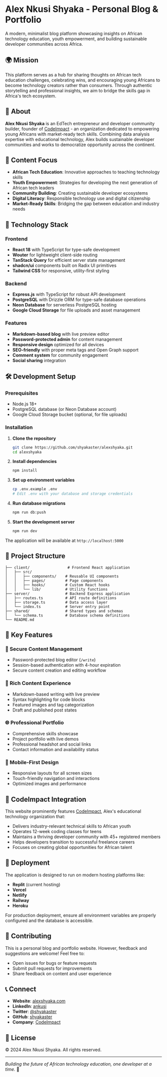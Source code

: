 # Alex Nkusi Shyaka - Personal Blog & Portfolio

A modern, minimalist blog platform showcasing insights on African technology education, youth empowerment, and building sustainable developer communities across Africa.

## 🌍 Mission

This platform serves as a hub for sharing thoughts on African tech education challenges, celebrating wins, and encouraging young Africans to become technology creators rather than consumers. Through authentic storytelling and professional insights, we aim to bridge the skills gap in Africa's tech ecosystem.

## 🚀 About

**Alex Nkusi Shyaka** is an EdTech entrepreneur and developer community builder, founder of [CodeImpact](https://codeimpact.co) - an organization dedicated to empowering young Africans with market-ready tech skills. Combining data analysis expertise with educational technology, Alex builds sustainable developer communities and works to democratize opportunity across the continent.

## 📝 Content Focus

- **African Tech Education**: Innovative approaches to teaching technology skills
- **Youth Empowerment**: Strategies for developing the next generation of African tech leaders  
- **Community Building**: Creating sustainable developer ecosystems
- **Digital Literacy**: Responsible technology use and digital citizenship
- **Market-Ready Skills**: Bridging the gap between education and industry needs

## 🔧 Technology Stack

### Frontend
- **React 18** with TypeScript for type-safe development
- **Wouter** for lightweight client-side routing
- **TanStack Query** for efficient server state management
- **shadcn/ui** components built on Radix UI primitives
- **Tailwind CSS** for responsive, utility-first styling

### Backend
- **Express.js** with TypeScript for robust API development
- **PostgreSQL** with Drizzle ORM for type-safe database operations
- **Neon Database** for serverless PostgreSQL hosting
- **Google Cloud Storage** for file uploads and asset management

### Features
- **Markdown-based blog** with live preview editor
- **Password-protected admin** for content management
- **Responsive design** optimized for all devices
- **SEO-friendly** with proper meta tags and Open Graph support
- **Comment system** for community engagement
- **Social sharing** integration

## 🛠️ Development Setup

### Prerequisites
- Node.js 18+
- PostgreSQL database (or Neon Database account)
- Google Cloud Storage bucket (optional, for file uploads)

### Installation

1. **Clone the repository**
   ```bash
   git clone https://github.com/shyakaster/alexshyaka.git
   cd alexshyaka
   ```

2. **Install dependencies**
   ```bash
   npm install
   ```

3. **Set up environment variables**
   ```bash
   cp .env.example .env
   # Edit .env with your database and storage credentials
   ```

4. **Run database migrations**
   ```bash
   npm run db:push
   ```

5. **Start the development server**
   ```bash
   npm run dev
   ```

The application will be available at `http://localhost:5000`

## 📁 Project Structure

```
├── client/                 # Frontend React application
│   ├── src/
│   │   ├── components/    # Reusable UI components
│   │   ├── pages/         # Page components
│   │   ├── hooks/         # Custom React hooks
│   │   └── lib/           # Utility functions
├── server/                # Backend Express application
│   ├── routes.ts          # API route definitions
│   ├── storage.ts         # Data access layer
│   └── index.ts           # Server entry point
├── shared/                # Shared types and schemas
│   └── schema.ts          # Database schema definitions
└── README.md
```

## 🎯 Key Features

### 🔐 Secure Content Management
- Password-protected blog editor (`/write`)
- Session-based authentication with 4-hour expiration
- Secure content creation and editing workflow

### 📖 Rich Content Experience
- Markdown-based writing with live preview
- Syntax highlighting for code blocks
- Featured images and tag categorization
- Draft and published post states

### 🌐 Professional Portfolio
- Comprehensive skills showcase
- Project portfolio with live demos
- Professional headshot and social links
- Contact information and availability status

### 📱 Mobile-First Design
- Responsive layouts for all screen sizes
- Touch-friendly navigation and interactions
- Optimized images and performance

## 🌟 CodeImpact Integration

This website prominently features [CodeImpact](https://codeimpact.co), Alex's educational technology organization that:

- Delivers industry-relevant technical skills to African youth
- Operates 12-week coding classes for teens
- Maintains a thriving developer community with 45+ registered members
- Helps developers transition to successful freelance careers
- Focuses on creating global opportunities for African talent

## 🚀 Deployment

The application is designed to run on modern hosting platforms like:
- **Replit** (current hosting)
- **Vercel** 
- **Netlify**
- **Railway**
- **Heroku**

For production deployment, ensure all environment variables are properly configured and the database is accessible.

## 🤝 Contributing

This is a personal blog and portfolio website. However, feedback and suggestions are welcome! Feel free to:

- Open issues for bugs or feature requests
- Submit pull requests for improvements
- Share feedback on content and user experience

## 📞 Connect

- **Website**: [alexshyaka.com](https://alexshyaka.com)
- **LinkedIn**: [ankusi](https://www.linkedin.com/in/ankusi/)
- **Twitter**: [@shyakaster](https://x.com/shyakaster)
- **GitHub**: [shyakaster](https://github.com/shyakaster)
- **Company**: [CodeImpact](https://codeimpact.co)

## 📄 License

© 2024 Alex Nkusi Shyaka. All rights reserved.

---

*Building the future of African technology education, one developer at a time.* 🚀